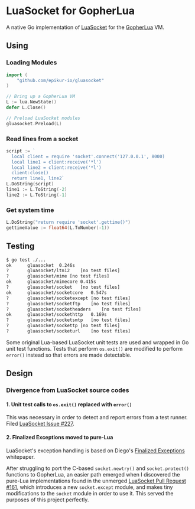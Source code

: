 # LuaSocket for GopherLua

A native Go implementation of [LuaSocket](https://github.com/diegonehab/luasocket) for the
[GopherLua](https://github.com/yuin/gopher-lua) VM.

## Using

### Loading Modules

```go
import (
	"github.com/epikur-io/gluasocket"
)

// Bring up a GopherLua VM
L := lua.NewState()
defer L.Close()

// Preload LuaSocket modules
gluasocket.Preload(L)
```

### Read lines from a socket

```go
script := `
  local client = require 'socket'.connect('127.0.0.1', 8000)
  local line1 = client:receive('*l')
  local line2 = client:receive('*l')
  client:close()
  return line1, line2`
L.DoString(script)
line1 := L.ToString(-2)
line2 := L.ToString(-1)
```

### Get system time

```go
L.DoString("return require 'socket'.gettime()")
gettimeValue := float64(L.ToNumber(-1))
```

## Testing

```bash
$ go test ./...
ok  	gluasocket	0.246s
?   	gluasocket/ltn12	[no test files]
?   	gluasocket/mime	[no test files]
ok  	gluasocket/mimecore	0.415s
?   	gluasocket/socket	[no test files]
ok  	gluasocket/socketcore	0.547s
?   	gluasocket/socketexcept	[no test files]
?   	gluasocket/socketftp	[no test files]
?   	gluasocket/socketheaders	[no test files]
ok  	gluasocket/sockethttp	0.169s
?   	gluasocket/socketsmtp	[no test files]
?   	gluasocket/sockettp	[no test files]
?   	gluasocket/socketurl	[no test files]
```

Some original Lua-based LuaSocket unit tests are used and wrapped in Go unit test functions. Tests that perform `os.exit()` are modified to perform `error()` instead so that errors are made detectable.

## Design

### Divergence from LuaSocket source codes

#### 1. Unit test calls to `os.exit()` replaced with `error()`

This was necessary in order to detect and report errors from a test runner. Filed [LuaSocket Issue #227](https://github.com/diegonehab/luasocket/issues/227).

#### 2. Finalized Exceptions moved to pure-Lua

LuaSocket's exception handling is based on Diego's [Finalized Exceptions](http://lua-users.org/wiki/FinalizedExceptions) whitepaper.

After struggling to port the C-based `socket.newtry()` and `socket.protect()` functions to GopherLua, an easier path emerged when I discovered the pure-Lua implementations found in the unmerged [LuaSocket Pull Request #161](https://github.com/diegonehab/luasocket/pull/161), which introduces a new `socket.except` module, and makes tiny modifications to the `socket` module in order to use it. This served the purposes of this project perfectly.
